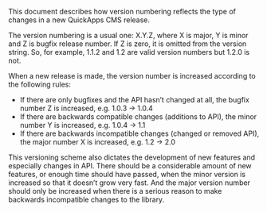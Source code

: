 This document describes how version numbering reflects the type of changes in a new QuickApps CMS release.

The version numbering is a usual one: X.Y.Z, where X is major, Y is minor and Z is bugfix release number. If Z is zero, it is omitted from the version string. So, for example, 1.1.2 and 1.2 are valid version numbers but 1.2.0 is not.

When a new release is made, the version number is increased according to the following rules:

* If there are only bugfixes and the API hasn’t changed at all, the bugfix number Z is increased, e.g. 1.0.3 → 1.0.4
* If there are backwards compatible changes (additions to API), the minor number Y is increased, e.g. 1.0.4 → 1.1
* If there are backwards incompatible changes (changed or removed API), the major number X is increased, e.g. 1.2 → 2.0

This versioning scheme also dictates the development of new features and especially changes in API. There should be a considerable amount of new features, or enough time should have passed, when the minor version is increased so that it doesn’t grow very fast. And the major version number should only be increased when there is a serious reason to make backwards incompatible changes to the library.
